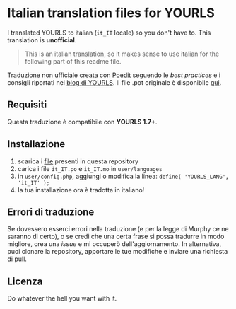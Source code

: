 # Italian translation files for YOURLS
I translated YOURLS to italian (`it_IT` locale) so you don't have to. This translation is **unofficial**.
> This is an italian translation, so it makes sense to use italian for the following part of this readme file.

Traduzione non ufficiale creata con [Poedit](https://poedit.net/) seguendo le *best practices* e i consigli riportati nel [blog di YOURLS](http://blog.yourls.org/2013/02/workshop-how-to-create-your-own-translation-file-for-yourls/). Il file .pot originale è disponibile [qui](https://github.com/YOURLS/YOURLS.pot).
## Requisiti
Questa traduzione è compatibile con **YOURLS 1.7+**.

## Installazione
 1. scarica i [file](https://github.com/ggardin/YOURLS-it_IT/archive/master.zip) presenti in questa repository
 2. carica i file `it_IT.po` e `it_IT.mo` in `user/languages`
 3. in `user/config.php`, aggiungi o modifica la linea: `define( 'YOURLS_LANG', 'it_IT' );`
 4. la tua installazione ora è tradotta in italiano!
 
## Errori di traduzione
Se dovessero esserci errori nella traduzione (e per la legge di Murphy ce ne saranno di certo), o se credi che una certa frase si possa tradurre in modo migliore, crea una *issue* e mi occuperò dell'aggiornamento.
In alternativa, puoi clonare la repository, apportare le tue modifiche e inviare una richiesta di pull.

## Licenza
Do whatever the hell you want with it.
